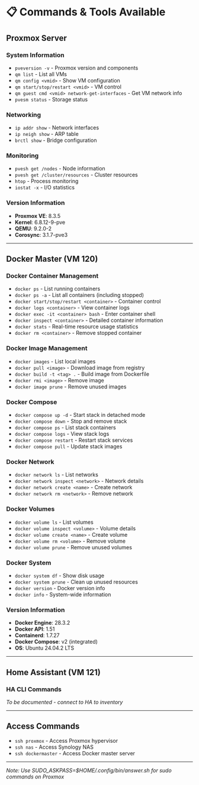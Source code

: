 # 📋 Commands & Tools Available

## Proxmox Server

### System Information
- `pveversion -v` - Proxmox version and components
- `qm list` - List all VMs
- `qm config <vmid>` - Show VM configuration
- `qm start/stop/restart <vmid>` - VM control
- `qm guest cmd <vmid> network-get-interfaces` - Get VM network info
- `pvesm status` - Storage status

### Networking
- `ip addr show` - Network interfaces
- `ip neigh show` - ARP table
- `brctl show` - Bridge configuration

### Monitoring
- `pvesh get /nodes` - Node information
- `pvesh get /cluster/resources` - Cluster resources
- `htop` - Process monitoring
- `iostat -x` - I/O statistics

### Version Information
- **Proxmox VE**: 8.3.5
- **Kernel**: 6.8.12-9-pve
- **QEMU**: 9.2.0-2
- **Corosync**: 3.1.7-pve3

---

## Docker Master (VM 120)

### Docker Container Management
- `docker ps` - List running containers
- `docker ps -a` - List all containers (including stopped)
- `docker start/stop/restart <container>` - Container control
- `docker logs <container>` - View container logs
- `docker exec -it <container> bash` - Enter container shell
- `docker inspect <container>` - Detailed container information
- `docker stats` - Real-time resource usage statistics
- `docker rm <container>` - Remove stopped container

### Docker Image Management
- `docker images` - List local images
- `docker pull <image>` - Download image from registry
- `docker build -t <tag> .` - Build image from Dockerfile
- `docker rmi <image>` - Remove image
- `docker image prune` - Remove unused images

### Docker Compose
- `docker compose up -d` - Start stack in detached mode
- `docker compose down` - Stop and remove stack
- `docker compose ps` - List stack containers
- `docker compose logs` - View stack logs
- `docker compose restart` - Restart stack services
- `docker compose pull` - Update stack images

### Docker Network
- `docker network ls` - List networks
- `docker network inspect <network>` - Network details
- `docker network create <name>` - Create network
- `docker network rm <network>` - Remove network

### Docker Volumes
- `docker volume ls` - List volumes
- `docker volume inspect <volume>` - Volume details
- `docker volume create <name>` - Create volume
- `docker volume rm <volume>` - Remove volume
- `docker volume prune` - Remove unused volumes

### Docker System
- `docker system df` - Show disk usage
- `docker system prune` - Clean up unused resources
- `docker version` - Docker version info
- `docker info` - System-wide information

### Version Information
- **Docker Engine**: 28.3.2
- **Docker API**: 1.51
- **Containerd**: 1.7.27
- **Docker Compose**: v2 (integrated)
- **OS**: Ubuntu 24.04.2 LTS

---

## Home Assistant (VM 121)

### HA CLI Commands
*To be documented - connect to HA to inventory*

---

## Access Commands
- `ssh proxmox` - Access Proxmox hypervisor
- `ssh nas` - Access Synology NAS
- `ssh dockermaster` - Access Docker master server

---

*Note: Use SUDO_ASKPASS=$HOME/.config/bin/answer.sh for sudo commands on Proxmox*